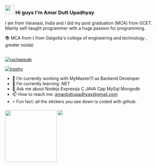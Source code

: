 ### <img src="https://raw.githubusercontent.com/iampavangandhi/iampavangandhi/master/gifs/Hi.gif" width="30px"> Hi guys I'm Amar Dutt Upadhyay
I am from Varanasi, India and i did my post graduation (MCA) from GCET.
Mainly self-taught programmer with a huge passion for programming.

📚 MCA from ( from Galgotia's college of engineering and technology , greater noida)
<br><br>


<p align="left"> <a href="https://github.com/ryo-ma/github-profile-trophy"><img src="https://github-profile-trophy.vercel.app/?username=rachappab" alt="rachappab" /></a> </p>





[![trophy](https://github-profile-trophy.vercel.app/?username=amarupd&margin-w=15)](https://github.com/amarupd/github-profile-trophy)

- 🔭 I’m currently working with MyMaster11 as Backend Developer
- 🌱 I’m currently learning .NET
- 💬 Ask me about Nodejs Expressjs C JAVA Cpp MySql Mongodb
- 📫 How to reach me: amarduttupadhyay@gmail.com
- ⚡ Fun fact: all the stickers you see down is coded with github.

<div>
  <img height="170" align="left" src="https://github-readme-stats.vercel.app/api?username=amarupd&count_private=true&include_all_commits=true" />
  <img src="https://github-readme-stats.vercel.app/api/top-langs/?username=amarupd&layout=compact" />
</div>
